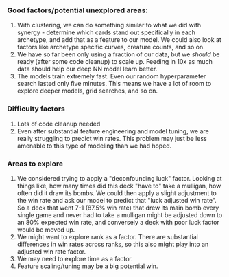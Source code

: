 ### Good factors/potential unexplored areas:

1. With clustering, we can do something similar to what we did with synergy - determine which cards stand out specifically in each archetype, and add that as a feature to our model. We could also look at factors like archetype specific curves, creature counts, and so on. 
2. We have so far been only using a fraction of our data, but we *should* be ready (after some code cleanup) to scale up. Feeding in 10x as much data should help our deep NN model learn better. 
3. The models train extremely fast. Even our random hyperparameter search lasted only five minutes. This means we have a lot of room to explore deeper models, grid searches, and so on. 

### Difficulty factors 

1. Lots of code cleanup needed 
2. Even after substantial feature engineering and model tuning, we are really struggling to predict win rates. This problem may just be less amenable to this type of modeling than we had hoped. 


### Areas to explore 
1. We considered trying to apply a "deconfounding luck" factor. Looking at things like, how many times did this deck "have to" take a mulligan, how often did it draw its bombs. We could then apply a slight adjustment to the win rate and ask our model to predict that "luck adjusted win rate". So a deck that went 7-1 (87.5% win rate) that drew its main bomb every single game and never had to take a mulligan might be adjusted down to an 80% expected win rate, and conversely a deck with poor luck factor would be moved up. 
2. We might want to explore rank as a factor. There are substantial differences in win rates across ranks, so this also might play into an adjusted win rate factor. 
3. We may need to explore time as a factor.
4. Feature scaling/tuning may be a big potential win.